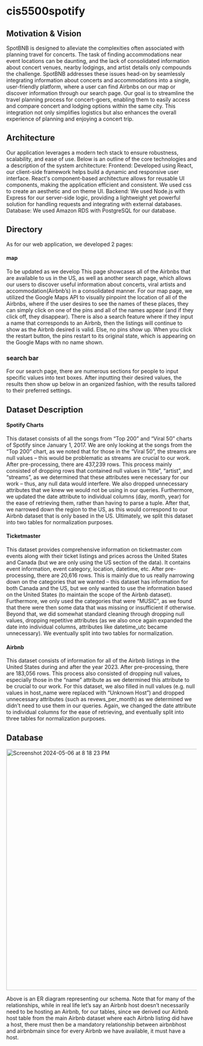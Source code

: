 # cis5500spotify

## Motivation & Vision 
SpotBNB is designed to alleviate the complexities often associated with planning travel for concerts. The task of finding accommodations near event locations can be daunting, and the lack of consolidated information about concert venues, nearby lodgings, and artist details only compounds the challenge. SpotBNB addresses these issues head-on by seamlessly integrating information about concerts and accommodations into a single, user-friendly platform, where a user can find Airbnbs on our map or discover information through our search page. Our goal is to streamline the travel planning process for concert-goers, enabling them to easily access and compare concert and lodging options within the same city. This integration not only simplifies logistics but also enhances the overall experience of planning and enjoying a concert trip.

## Architecture
Our application leverages a modern tech stack to ensure robustness, scalability, and ease   of use. Below is an outline of the core technologies and a description of the system architecture:
Frontend: Developed using React, our client-side framework helps build a dynamic and responsive user interface. React's component-based architecture allows for reusable UI components, making the application efficient and consistent. We used css to create an aesthetic and on theme UI.
Backend: We used Node.js with Express for our server-side logic, providing a lightweight yet powerful solution for handling requests and integrating with external databases.
Database: We used Amazon RDS with PostgreSQL for our database.


## Directory
As for our web application, we developed 2 pages: 
#### map
To be updated as we develop
This page showcases all of the Airbnbs that are available to us in the US, as well as another search page, which allows our users to discover useful information about concerts, viral artists and accommodation(Airbnb’s) in a consolidated manner. 
For our map page, we utilized the Google Maps API to visually pinpoint the location of all of the Airbnbs, where if the user desires to see the names of these places, they can simply click on one of the pins and all of the names appear (and if they click off, they disappear). There is also a search feature where if they input a name that corresponds to an Airbnb, then the listings will continue to show as the Airbnb desired is valid. Else, no pins show up. When you click the restart button, the pins restart to its original state, which is appearing on the Google Maps with no name shown.

### search bar
For our search page, there are numerous sections for people to input specific values into text boxes. After inputting their desired values, the results then show up below in an organized fashion, with the results tailored to their preferred settings. 

## Dataset Description
#### Spotify Charts
This dataset consists of all the songs from “Top 200” and “Viral 50” charts of Spotify since January 1, 2017. We are only looking at the songs from the “Top 200” chart, as we noted that for those in the “Viral 50”, the streams are null values – this would be problematic as streams are crucial to our work.
After pre-processing, there are 437,239 rows. This process mainly consisted of dropping rows that contained null values in “title”, “artist”, and “streams”, as we determined that these attributes were necessary for our work – thus, any null data would interfere. We also dropped unnecessary attributes that we knew we would not be using in our queries. Furthermore, we updated the date attribute to individual columns (day, month, year) for the ease of retrieving them, rather than having to parse a tuple. After that, we narrowed down the region to the US, as this would correspond to our Airbnb dataset that is only based in the US. Ultimately, we split this dataset into two tables for normalization purposes.


#### Ticketmaster
This dataset provides comprehensive information on ticketmaster.com events along with their ticket listings and prices across the United States and Canada (but we are only using the US section of the data). It contains event information, event category, location, datetime, etc.
After pre-processing, there are 20,616 rows. This is mainly due to us really narrowing down on the categories that we wanted – this dataset has information for both Canada and the US, but we only wanted to use the information based on the United States (to maintain the scope of the Airbnb dataset). Furthermore, we only used the categories that were “MUSIC”, as we found that there were then some data that was missing or insufficient if otherwise. Beyond that, we did somewhat standard cleaning through dropping null values, dropping repetitive attributes (as we also once again expanded the date into individual columns, attributes like datetime_utc became unnecessary). We eventually split into two tables for normalization.

#### Airbnb
This dataset consists of information for all of the Airbnb listings in the United States during and after the year 2023.
After pre-processing, there are 183,056 rows. This process also consisted of dropping null values, especially those in the “name” attribute as we determined this attribute to be crucial to our work. For this dataset, we also filled in null values (e.g. null values in host_name were replaced with “Unknown Host”) and dropped unnecessary attributes (such as revews_per_month) as we determined we didn’t need to use them in our queries. Again, we changed the date attribute to individual columns for the ease of retrieving, and eventually split into three tables for normalization purposes.

## Database 
<img width="637" alt="Screenshot 2024-05-06 at 8 18 23 PM" src="https://github.com/gumillie222/cis5500spotify/assets/121700352/8f4d7b57-2e25-4b5b-803a-b9ff53772a6b">

Above is an ER diagram representing our schema. Note that for many of the relationships, while in real life let’s say an Airbnb host doesn’t necessarily need to be hosting an Airbnb, for our tables, since we derived our Airbnb host table from the main Airbnb dataset where each Airbnb listing did have a host, there must then be a mandatory relationship between airbnbhost and airbnbmain since for every Airbnb we have available, it must have a host.
